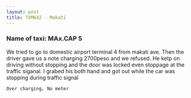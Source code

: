 ```yaml
---
layout: post
title: TXM642 - Makati
---
```


### Name of taxi: MAx.CAP 5

We tried to go to domestic airport terminal 4 from makati ave. Then the driver gave us a note charging 2700peso and we refused. He ketp on driving without stopping and the door was locked even stoppage at the traffic siganal. I grabed his both hand and got out while the car was stopping during traffic signal

```Over charging, No meter```
